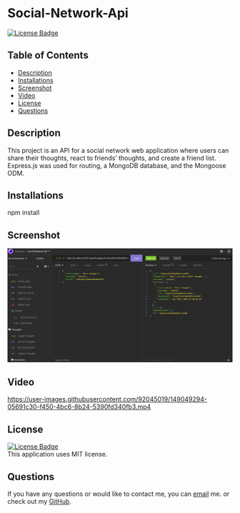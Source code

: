 # Social-Network-Api

[![License Badge](https://img.shields.io/static/v1?label=License&message=MIT&color=blue&?style=plastic&link=https://choosealicense.com/licenses/mit/)](https://choosealicense.com/licenses/mit/)

  ## Table of Contents
  - [Description](#Description)
  - [Installations](#Installations)
  - [Screenshot](#Screenshot)
  - [Video](#Video)
  - [License](#License)
  - [Questions](#Questions)

  ## Description
 This project is an API for a social network web application where users can share their thoughts, react to friends’ thoughts, and create a friend list. Express.js was used for routing, a MongoDB database, and the Mongoose ODM. 

  ## Installations
  npm install

  ## Screenshot
  ![](https://github.com/NicoleWrz/Social-Network-Api/blob/c15d359fe9cf28568f6f439b7cd21c70d3fddbdd/Develop/Social%20Network%20API%20SS.png)

  ## Video
https://user-images.githubusercontent.com/92045019/149049294-05691c30-f450-4bc6-8b24-5390fd340fb3.mp4


  ## License
[![License Badge](https://img.shields.io/static/v1?label=License&message=MIT&color=blue&?style=plastic&link=https://choosealicense.com/licenses/mit/)](https://choosealicense.com/licenses/mit/)
  </br>
  This application uses MIT license. 

  ## Questions 
  If you have any questions or would like to contact me, you can [email](mailto:nicolewrz@gmail.com) me. 
  or check out my [GitHub](https://github.com/NicoleWrz).

